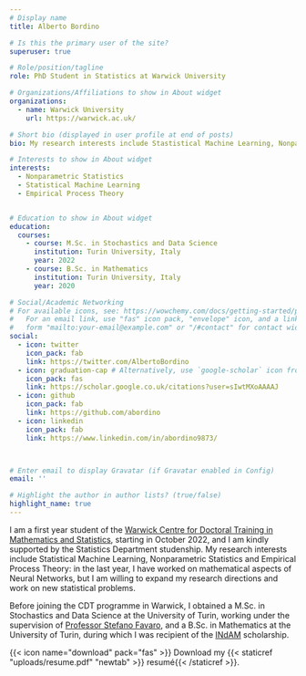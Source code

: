 ```yaml
---
# Display name
title: Alberto Bordino

# Is this the primary user of the site?
superuser: true

# Role/position/tagline
role: PhD Student in Statistics at Warwick University

# Organizations/Affiliations to show in About widget
organizations:
  - name: Warwick University
    url: https://warwick.ac.uk/

# Short bio (displayed in user profile at end of posts)
bio: My research interests include Stastistical Machine Learning, Nonparametric Statistics and Empirical Process Theory.

# Interests to show in About widget
interests:
  - Nonparametric Statistics
  - Statistical Machine Learning
  - Empirical Process Theory


# Education to show in About widget
education:
  courses:
    - course: M.Sc. in Stochastics and Data Science
      institution: Turin University, Italy
      year: 2022
    - course: B.Sc. in Mathematics
      institution: Turin University, Italy
      year: 2020

# Social/Academic Networking
# For available icons, see: https://wowchemy.com/docs/getting-started/page-builder/#icons
#   For an email link, use "fas" icon pack, "envelope" icon, and a link in the
#   form "mailto:your-email@example.com" or "/#contact" for contact widget.
social:
  - icon: twitter
    icon_pack: fab
    link: https://twitter.com/AlbertoBordino
  - icon: graduation-cap # Alternatively, use `google-scholar` icon from `ai` icon pack
    icon_pack: fas
    link: https://scholar.google.co.uk/citations?user=sIwtMXoAAAAJ
  - icon: github
    icon_pack: fab
    link: https://github.com/abordino
  - icon: linkedin
    icon_pack: fab
    link: https://www.linkedin.com/in/abordino9873/



# Enter email to display Gravatar (if Gravatar enabled in Config)
email: ''

# Highlight the author in author lists? (true/false)
highlight_name: true
---
```


I am a first year student of the [Warwick Centre for Doctoral Training in Mathematics and Statistics](https://warwick.ac.uk/fac/sci/statistics/postgrad/research/), starting in October 2022, and I am kindly supported by the Statistics Department studenship. My research interests include Statistical Machine Learning, Nonparametric Statistics and Empirical Process Theory: in the last year, I have worked on mathematical aspects of Neural Networks, but I am willing to expand my research directions and work on new statistical problems. 

Before joining the CDT programme in Warwick, I obtained a M.Sc. in Stochastics and Data Science at the University of Turin, working under the supervision of [Professor Stefano Favaro](https://www.carloalberto.org/person/stefano-favaro/), and a B.Sc. in Mathematics at the University of Turin, during which I was recipient of the [INdAM](https://en.wikipedia.org/wiki/Istituto_Nazionale_di_Alta_Matematica_Francesco_Severi) scholarship.

{{< icon name="download" pack="fas" >}} Download my {{< staticref "uploads/resume.pdf" "newtab" >}} resumé{{< /staticref >}}.
